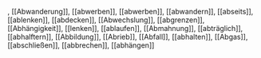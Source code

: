 , [[Abwanderung]], [[abwerben]], [[abwerben]], [[abwandern]], [[abseits]], [[ablenken]], [[abdecken]], [[Abwechslung]], [[abgrenzen]], [[Abhängigkeit]], [[lenken]], [[ablaufen]], [[Abmahnung]], [[abträglich]], [[abhalftern]], [[Abbildung]], [[Abrieb]], [[Abfall]], [[abhalten]], [[Abgas]], [[abschließen]], [[abbrechen]], [[abhängen]]